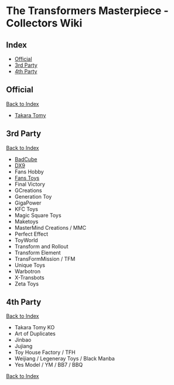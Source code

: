 # The Transformers Masterpiece - Collectors Wiki

## Index
- [Official](#Official)
- [3rd Party](#3rd-Party)
- [4th Party](#4th-Party)

## Official

[Back to Index](#Index)

- [Takara Tomy](./TakaraTomy.md)

## 3rd Party

[Back to Index](#Index)

- [BadCube](./BadCube.md)
- [DX9](./DX9.md)
- Fans Hobby
- [Fans Toys](./FansToys.md)
- Final Victory
- GCreations
- Generation Toy
- GigaPower
- KFC Toys
- Magic Square Toys
- Maketoys
- MasterMind Creations / MMC
- Perfect Effect
- ToyWorld
- Transform and Rollout
- Transform Element
- TransFormMission / TFM
- Unique Toys
- Warbotron
- X-Transbots
- Zeta Toys

## 4th Party

[Back to Index](#Index)

- Takara Tomy KO
- Art of Duplicates
- Jinbao
- Jujiang
- Toy House Factory / TFH
- Weijiang / Legeneray Toys / Black Manba
- Yes Model / YM / BB7 / BBQ

[Back to Index](#Index)
